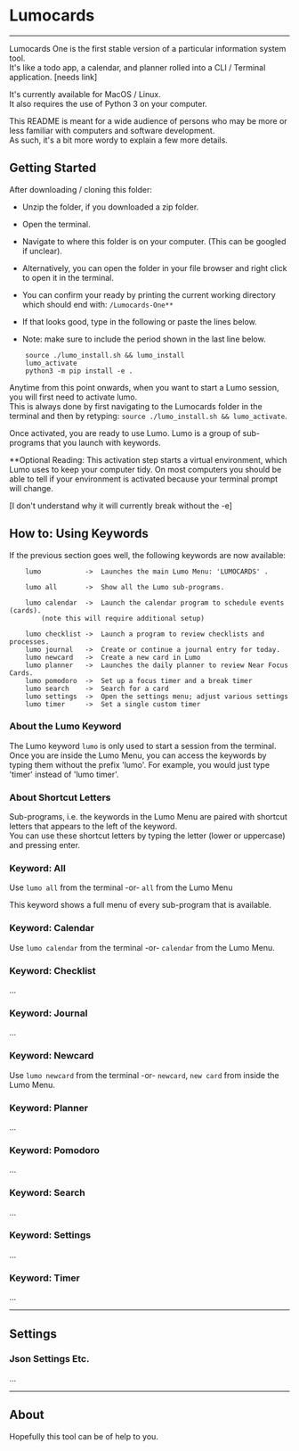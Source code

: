 # Lumocards

---
Lumocards One is the first stable version of a particular information system tool.<br /> 
It's like a todo app, a calendar, and planner rolled into a CLI / Terminal application. [needs link]<br />

It's currently available for MacOS / Linux.<br />
It also requires the use of Python 3 on your computer. 

This README is meant for a wide audience of persons who may be more or less familiar with computers and software development.<br />
As such, it's a bit more wordy to explain a few more details.

## Getting Started

After downloading / cloning this folder:
- Unzip the folder, if you downloaded a zip folder.
- Open the terminal.
- Navigate to where this folder is on your computer. (This can be googled if unclear).
- Alternatively, you can open the folder in your file browser and right click to open it in the terminal. 
- You can confirm your ready by printing the current working directory which should end with: `/Lumocards-One**`


- If that looks good, type in the following or paste the lines below.
- Note: make sure to include the period shown in the last line below.


````
    source ./lumo_install.sh && lumo_install
    lumo_activate
    python3 -m pip install -e .
````
Anytime from this point onwards, when you want to start a Lumo session, you will first need to activate lumo.<br />
This is always done by first navigating to the Lumocards folder in the terminal and then by retyping: `source ./lumo_install.sh && lumo_activate`.<br />

Once activated, you are ready to use Lumo.
Lumo is a group of sub-programs that you launch with keywords.

**Optional Reading: This activation step starts a virtual environment, which Lumo uses to keep your computer tidy.
On most computers you should be able to tell if your environment is activated because your terminal prompt will change.

[I don't understand why it will currently break without the -e]

## How to: Using Keywords
If the previous section goes well, the following keywords are now available:
````
	lumo           ->  Launches the main Lumo Menu: 'LUMOCARDS' .
	
	lumo all       ->  Show all the Lumo sub-programs.
	
	lumo calendar  ->  Launch the calendar program to schedule events (cards).
	    (note this will require additional setup)	    
	    
	lumo checklist ->  Launch a program to review checklists and processes.
	lumo journal   ->  Create or continue a journal entry for today.
	lumo newcard   ->  Create a new card in Lumo
	lumo planner   ->  Launches the daily planner to review Near Focus Cards.
	lumo pomodoro  ->  Set up a focus timer and a break timer
	lumo search    ->  Search for a card
	lumo settings  ->  Open the settings menu; adjust various settings
	lumo timer     ->  Set a single custom timer
````

### About the Lumo Keyword
The Lumo keyword `lumo` is only used to start a session from the terminal.<br /> Once you are inside the Lumo Menu, you can access the keywords by<br />
typing them without the prefix 'lumo'. For example,  you would just type 'timer' instead of 'lumo timer'. 

### About Shortcut Letters
Sub-programs, i.e. the keywords in the Lumo Menu are paired with shortcut letters that appears to the left of the keyword.<br />
You can use these shortcut letters by typing the letter (lower or uppercase) and pressing enter.

### Keyword: All
Use `lumo all` from the terminal -or- `all` from  the Lumo Menu


This keyword shows a full menu of every sub-program that is available. 

### Keyword: Calendar
Use `lumo calendar` from the terminal -or- `calendar` from the Lumo Menu.

### Keyword: Checklist
...
### Keyword: Journal
...
### Keyword: Newcard
Use `lumo newcard` from the terminal -or- `newcard`, `new card` from inside the Lumo Menu.
### Keyword: Planner
...
### Keyword: Pomodoro
...
### Keyword: Search
...
### Keyword: Settings
...
### Keyword: Timer
...
<br />

---

## Settings
### Json Settings Etc.
...
<br />

---

## About
Hopefully this tool can be of help to you. 
